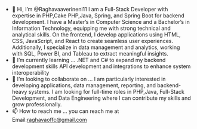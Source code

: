 - 👋 Hi, I’m @Raghavaaverineni11
    I am a Full-Stack Developer with expertise in PHP,Cake PHP,Java, Spring, and Spring Boot for backend development.
    I have a Master’s in Computer Science and a Bachelor’s in Information Technology, equipping me with strong technical and analytical skills.
    On the frontend, I develop applications using HTML, CSS, JavaScript, and React to create seamless user experiences.
     Additionally, I specialize in data management and analytics, working with SQL, Power BI, and Tableau to extract meaningful insights.
- 🌱 I’m currently learning ...
   .NET and C# to expand my backend development skills
   API development and integrations to enhance system interoperability
- 💞️ I’m looking to collaborate on ...
     I am particularly interested in developing applications, data management, reporting, and backend-heavy systems.
    I am looking for full-time roles in PHP,Java, Full-Stack Development, and Data Engineering where I can contribute my skills and grow professionally.
- 📫 How to reach me ...
    you can reach me at
    Email:raghavaoffc@gmail.com


<!---
Raghavaaverineni11/Raghavaaverineni11 is a ✨ special ✨ repository because its `README.md` (this file) appears on your GitHub profile.
You can click the Preview link to take a look at your changes.
--->
